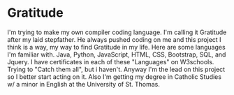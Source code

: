 # Gratitude
I'm trying to make my own compiler coding language. I'm calling it Gratitude after my laid stepfather. He always pushed coding on me and this project I think is a way, my way to find Gratitude in my life.
Here are some languages I'm familiar with.
Java, Python, JavaScript, HTML, CSS, Bootstrap, SQL, and Jquery.
I have certificates in each of these "Languages" on W3schools.
Trying to "Catch them all", but i haven't.
Anyway I'm the lead on this project so I better start acting on it. Also I'm getting my degree in Catholic Studies w/ a minor in English at the University of St. Thomas. 
